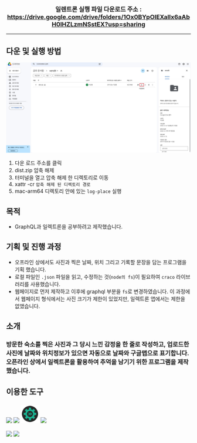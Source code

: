 ### <div align=center> 일렌트론 실행 파일 다운로드 주소 : https://drive.google.com/drive/folders/1Ox0BYpOlEXaIIx6aAbH0lHZLzmNSstEX?usp=sharing </div>
---
## 다운 및 실행 방법

<img src="./down.jpg" alt="" />

1. 다운 로드 주소를 클릭
2. dist.zip 압축 해제 
3. 터미널을 열고 압축 해제 한 디렉토리로 이동
4. xattr -cr `압축 해제 된 디렉토리 경로`
5. mac-arm64 디렉토리 안에 있는 `log-place` 실행

## 목적
- GraphQL과 일렉트론을 공부하려고 제작했습니다.

## 기획 및 진행 과정
- 오프라인 상에서도 사진과 찍은 날짜, 위치 그리고 기록할 문장을 담는 프로그램을 기획 했습니다.
- 로컬 파일인 `.json` 파일을 읽고, 수정하는 것(`node의 fs`)이 필요하여 `craco` 라이브러리를 사용했습니다.
- 웹페이지로 먼저 제작하고 이후에 graphql 부분을 `fs`로 변경하였습니다. 이 과정에서 웹페이지 형식에서는 사진 크기가 제한이 있었지만, 일렉트론 앱에서는 제한을 없앴습니다.

## 소개 

### 방문한 숙소를 찍은 사진과 그 당시 느낀 감정을 한 줄로 작성하고, 업로드한 사진에 날짜와 위치정보가 있으면 자동으로 날짜와 구글맵으로 표기합니다. 오픈라인 상에서 일렉트론을 활용하여 추억을 남기기 위한 프로그램을 제작했습니다.

## 이용한 도구

### <img src="https://img.shields.io/badge/react-61DAFB?style=for-the-badge&logo=react&logoColor=black"> <img src="https://img.shields.io/badge/Typescript-3178C6?style=for-the-badge&logo=typescript&logoColor=white"/> <img src="./src/assets/craco.png" width="50px"/> <img src="https://img.shields.io/badge/tailwindcss-06B6D4?style=for-the-badge&logo=tailwindcss&logoColor=white"/>
<img src="https://img.shields.io/badge/electron-47848F?style=for-the-badge&logo=electron&logoColor=white"/> <img src="https://img.shields.io/badge/electronbuilder-FFFFFF?style=for-the-badge&logo=electronbuilder&logoColor=black"/>


 
